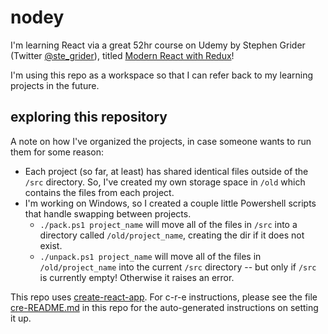 # nodey

I'm learning React via a great 52hr course on Udemy by Stephen Grider (Twitter [@ste_grider](www.twitter.com/ste_grider)), titled [Modern React with Redux](https://www.udemy.com/course/react-redux/)!

I'm using this repo as a workspace so that I can refer back to my learning projects in the future.

## exploring this repository

A note on how I've organized the projects, in case someone wants to run them for some reason:
- Each project (so far, at least) has shared identical files outside of the `/src` directory. So, I've created my own storage space in `/old` which contains the files from each project.
- I'm working on Windows, so I created a couple little Powershell scripts that handle swapping between projects.
  - `./pack.ps1 project_name` will move all of the files in `/src` into a directory called `/old/project_name`, creating the dir if it does not exist.
  - `./unpack.ps1 project_name` will move all of the files in `/old/project_name` into the current `/src` directory -- but only if `/src` is currently empty! Otherwise it raises an error.

This repo uses [create-react-app](https://github.com/facebook/create-react-app). For c-r-e instructions, please see the file [cre-README.md](https://github.com/spark-c/nodey/blob/main/README.md) in this repo for the auto-generated instructions on setting it up.
